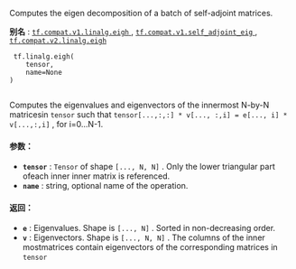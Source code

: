 Computes the eigen decomposition of a batch of self-adjoint matrices.

**别名** : [ `tf.compat.v1.linalg.eigh` ](/api_docs/python/tf/linalg/eigh), [ `tf.compat.v1.self_adjoint_eig` ](/api_docs/python/tf/linalg/eigh), [ `tf.compat.v2.linalg.eigh` ](/api_docs/python/tf/linalg/eigh)

```
 tf.linalg.eigh(
    tensor,
    name=None
)
 
```

Computes the eigenvalues and eigenvectors of the innermost N-by-N matricesin  `tensor`  such that `tensor[...,:,:] * v[..., :,i] = e[..., i] * v[...,:,i]` , for i=0...N-1.

#### 参数：
- **`tensor`** :  `Tensor`  of shape  `[..., N, N]` . Only the lower triangular part ofeach inner inner matrix is referenced.
- **`name`** : string, optional name of the operation.


#### 返回：
- **`e`** : Eigenvalues. Shape is  `[..., N]` . Sorted in non-decreasing order.
- **`v`** : Eigenvectors. Shape is  `[..., N, N]` . The columns of the inner mostmatrices contain eigenvectors of the corresponding matrices in  `tensor` 
